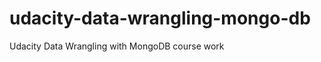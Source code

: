 udacity-data-wrangling-mongo-db
===============================

Udacity Data Wrangling with MongoDB course work
